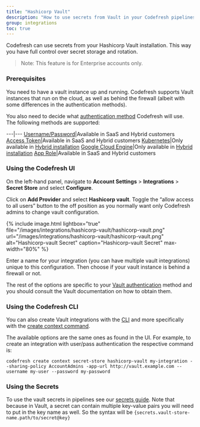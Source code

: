 ```yaml
---
title: "Hashicorp Vault"
description: "How to use secrets from Vault in your Codefresh pipelines"
group: integrations
toc: true
---
```


Codefresh can use secrets from your Hashicorp Vault installation. This way you have full control over secret storage and rotation.

>Note: This feature is for Enterprise accounts only.

### Prerequisites

You need to have a vault instance up and running. Codefresh supports Vault instances that run on the cloud, as well as behind the firewall (albeit with some differences in the authentication methods).

You also need to decide what [authentication method](https://www.vaultproject.io/docs/auth) Codefresh will use. The following methods are supported:

---|---
[Username/Password](https://www.vaultproject.io/docs/auth/userpass)|Available in SaaS and Hybrid customers
[Access Token](https://www.vaultproject.io/docs/auth/token)|Available in SaaS and Hybrid customers
[Kubernetes](https://www.vaultproject.io/docs/auth/kubernetes)|Only available in [Hybrid installation]({{site.baseurl}}/docs/administration/behind-the-firewall/)
[Google Cloud Engine](https://www.vaultproject.io/docs/auth/gcp)|Only available in [Hybrid installation]({{site.baseurl}}/docs/administration/behind-the-firewall/)
[App Role]()|Available in SaaS and Hybrid customers

### Using the Codefresh UI

On the left-hand panel, navigate to **Account Settings** > **Integrations** > **Secret Store** and select **Configure**. 

Click on **Add Provider** and select **Hashicorp vault**. Toggle the “allow access to all users” button to the off position as you normally want only Codefresh admins to change vault configuration.

{% include image.html
lightbox="true"
file="/images/integrations/hashicorp-vault/hashicorp-vault.png"
url="/images/integrations/hashicorp-vault/hashicorp-vault.png"
alt="Hashicorp-vault Secret"
caption="Hashicorp-vault Secret"
max-width="80%"
  %}

Enter a name for your integration (you can have multiple vault integrations) unique to this configuration. Then choose if your vault instance is behind a firewall or not.

The rest of the options are specific to your [Vault authentication](https://www.vaultproject.io/docs/auth) method and you should consult the Vault documentation on how to obtain them.

### Using the Codefresh CLI

You can also create Vault integrations with the [CLI](https://codefresh-io.github.io/cli/) and more specifically with the [create context command](https://codefresh-io.github.io/cli/contexts/create-context/create-secret-store-context/hashicorp-vault/).

The available options are the same ones as found in the UI. For example, to create an integration with user/pass authentication the respective command is:

`codefresh create context secret-store hashicorp-vault my-integration --sharing-policy AccountAdmins -app-url http://vault.example.com --username my-user --password my-password`


### Using the Secrets

To use the vault secrets in pipelines see our [secrets guide]({{site.baseurl}}/docs/configure-ci-cd-pipeline/secrets-store/). Note that because in Vault, a secret can contain multiple key-value pairs you will need to put in the key name as well. So the syntax will be `{secrets.vault-store-name.path/to/secret@key}`
